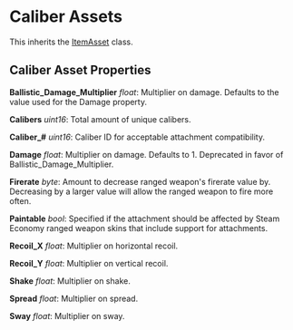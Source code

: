 Caliber Assets
==============

This inherits the [ItemAsset](/ItemAsset/README.md) class.

Caliber Asset Properties
------------------------

**Ballistic_Damage_Multiplier** *float*: Multiplier on damage. Defaults to the value used for the Damage property.

**Calibers** *uint16*: Total amount of unique calibers.

**Caliber_#** *uint16*: Caliber ID for acceptable attachment compatibility.

**Damage** *float*: Multiplier on damage. Defaults to 1. Deprecated in favor of Ballistic_Damage_Multiplier.

**Firerate** *byte*: Amount to decrease ranged weapon's firerate value by. Decreasing by a larger value will allow the ranged weapon to fire more often.

**Paintable** *bool*: Specified if the attachment should be affected by Steam Economy ranged weapon skins that include support for attachments.

**Recoil_X** *float*: Multiplier on horizontal recoil.

**Recoil_Y** *float*: Multiplier on vertical recoil.

**Shake** *float*: Multiplier on shake.

**Spread** *float*: Multiplier on spread.

**Sway** *float*: Multiplier on sway.
